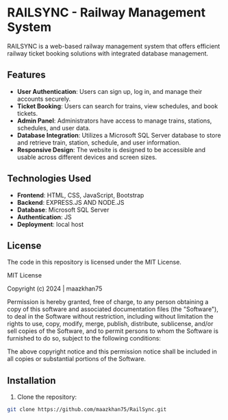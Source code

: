 # RAILSYNC - Railway Management System

RAILSYNC is a web-based railway management system that offers efficient railway ticket booking solutions with integrated database management.

## Features

- **User Authentication**: Users can sign up, log in, and manage their accounts securely.
- **Ticket Booking**: Users can search for trains, view schedules, and book tickets.
- **Admin Panel**: Administrators have access to manage trains, stations, schedules, and user data.
- **Database Integration**: Utilizes a Microsoft SQL Server database to store and retrieve train, station, schedule, and user information.
- **Responsive Design**: The website is designed to be accessible and usable across different devices and screen sizes.

## Technologies Used

- **Frontend**: HTML, CSS, JavaScript, Bootstrap
- **Backend**: EXPRESS.JS AND NODE.JS
- **Database**: Microsoft SQL Server
- **Authentication**: JS
- **Deployment**: local host

## License

The code in this repository is licensed under the MIT License. 

MIT License

Copyright (c)  2024 | maazkhan75

Permission is hereby granted, free of charge, to any person obtaining a copy
of this software and associated documentation files (the "Software"), to deal
in the Software without restriction, including without limitation the rights
to use, copy, modify, merge, publish, distribute, sublicense, and/or sell
copies of the Software, and to permit persons to whom the Software is
furnished to do so, subject to the following conditions:

The above copyright notice and this permission notice shall be included in all
copies or substantial portions of the Software.

## Installation

1. Clone the repository:

```bash
git clone https://github.com/maazkhan75/RailSync.git
